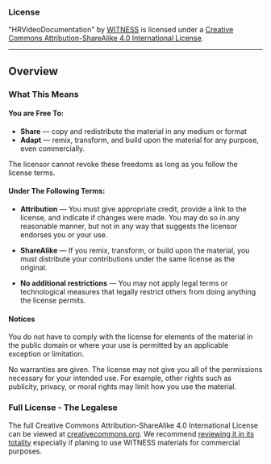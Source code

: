 ### License

"HRVideoDocumentation" by [WITNESS](http://witness.org) is licensed under a [Creative Commons Attribution-ShareAlike 4.0 International License](http://creativecommons.org/licenses/by-sa/4.0/deed.en_US).

---
## Overview

### What This Means

#### You are Free To:
* **Share** — copy and redistribute the material in any medium or format
* **Adapt** — remix, transform, and build upon the material for any purpose, even commercially.

The licensor cannot revoke these freedoms as long as you follow the license terms.

#### Under The Following Terms:
* **Attribution** — You must give appropriate credit, provide a link to the license, and indicate if changes were made. You may do so in any reasonable manner, but not in any way that suggests the licensor endorses you or your use.

* **ShareAlike** — If you remix, transform, or build upon the material, you must distribute your contributions under the same license as the original.

* **No additional restrictions** — You may not apply legal terms or technological measures that legally restrict others from doing anything the license permits.

#### Notices
You do not have to comply with the license for elements of the material in the public domain or where your use is permitted by an applicable exception or limitation.

No warranties are given. The license may not give you all of the permissions necessary for your intended use. For example, other rights such as publicity, privacy, or moral rights may limit how you use the material.

### Full License - The Legalese
The full Creative Commons Attribution-ShareAlike 4.0 International License can be viewed at [creativecommons.org](http://creativecommons.org/licenses/by-sa/4.0/legalcode). We recommend [reviewing it in its totality](http://creativecommons.org/licenses/by-sa/4.0/legalcode) especially if planing to use WITNESS materials for commercial purposes.
